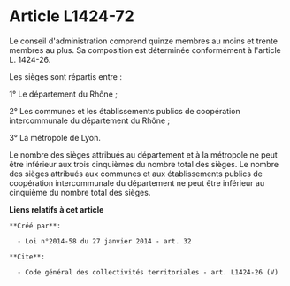 # Article L1424-72

Le conseil d'administration comprend quinze membres au moins et trente membres au plus. Sa composition est déterminée
conformément à l'article L. 1424-26. 

Les sièges sont répartis entre : 

1° Le département du Rhône ; 

2° Les communes et les établissements publics de coopération intercommunale du département du Rhône ; 

3° La métropole de Lyon. 

Le nombre des sièges attribués au département et à la métropole ne peut être inférieur aux trois cinquièmes du nombre total
des sièges. Le nombre des sièges attribués aux communes et aux établissements publics de coopération intercommunale du
département ne peut être inférieur au cinquième du nombre total des sièges.

**Liens relatifs à cet article**

	**Créé par**:

	  - Loi n°2014-58 du 27 janvier 2014 - art. 32

	**Cite**:

	  - Code général des collectivités territoriales - art. L1424-26 (V)
